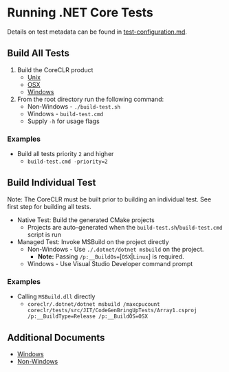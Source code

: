 # Running .NET Core Tests

Details on test metadata can be found in [test-configuration.md](https://github.com/dotnet/coreclr/blob/master/Documentation/building/test-configuration.md).

## Build All Tests

1) Build the CoreCLR product
    * [Unix](https://github.com/dotnet/coreclr/blob/master/Documentation/building/linux-instructions.md)
    * [OSX](https://github.com/dotnet/coreclr/blob/master/Documentation/building/osx-instructions.md)
    * [Windows](https://github.com/dotnet/coreclr/blob/master/Documentation/building/windows-instructions.md)
1) From the root directory run the following command:
    * Non-Windows - `./build-test.sh`
    * Windows - `build-test.cmd`
    * Supply `-h` for usage flags

### Examples

* Build all tests priority `2` and higher
  * `build-test.cmd -priority=2`

## Build Individual Test

Note: The CoreCLR must be built prior to building an individual test. See first step for building all tests.

* Native Test: Build the generated CMake projects
  * Projects are auto-generated when the `build-test.sh`/`build-test.cmd` script is run
* Managed Test: Invoke MSBuild on the project directly
  * Non-Windows - Use `./.dotnet/dotnet msbuild` on the project.
    * **Note:** Passing `/p:__BuildOs=`[`OSX`|`Linux`] is required.
  * Windows - Use Visual Studio Developer command prompt

### Examples

* Calling `MSBuild.dll` directly
  * `coreclr/.dotnet/dotnet msbuild /maxcpucount coreclr/tests/src/JIT/CodeGenBringUpTests/Array1.csproj /p:__BuildType=Release /p:__BuildOS=OSX`

## Additional Documents

* [Windows](https://github.com/dotnet/coreclr/blob/master/Documentation/building/windows-test-instructions.md)
* [Non-Windows](https://github.com/dotnet/coreclr/blob/master/Documentation/building/unix-test-instructions.md)
